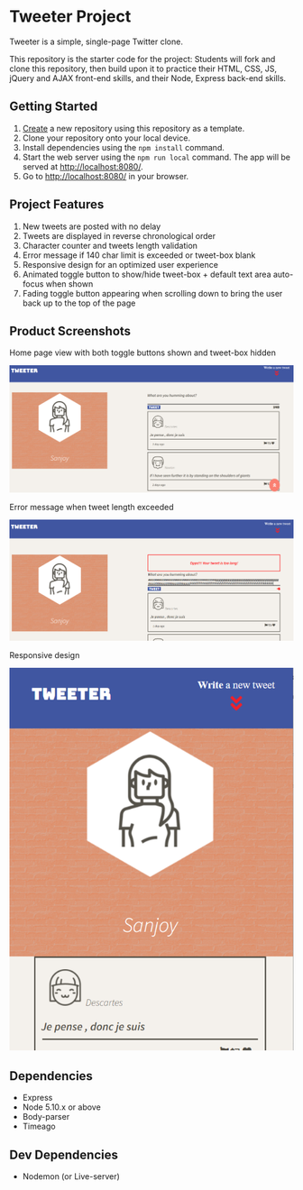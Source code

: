 # Tweeter Project

Tweeter is a simple, single-page Twitter clone.

This repository is the starter code for the project: Students will fork and clone this repository, then build upon it to practice their HTML, CSS, JS, jQuery and AJAX front-end skills, and their Node, Express back-end skills.

## Getting Started

1. [Create](https://docs.github.com/en/repositories/creating-and-managing-repositories/creating-a-repository-from-a-template) a new repository using this repository as a template.
2. Clone your repository onto your local device.
3. Install dependencies using the `npm install` command.
3. Start the web server using the `npm run local` command. The app will be served at <http://localhost:8080/>.
4. Go to <http://localhost:8080/> in your browser.

## Project Features

1. New tweets are posted with no delay
2. Tweets are displayed in reverse chronological order
3. Character counter and tweets length validation
4. Error message if 140 char limit is exceeded or tweet-box blank
5. Responsive design for an optimized user experience
6. Animated toggle button to show/hide tweet-box + default text area auto-focus when shown
7. Fading toggle button appearing when scrolling down to bring the user back up to the top of the page


## Product Screenshots

Home page view with both toggle buttons shown and tweet-box hidden

![Home page](public/images/tweet-box.png)

Error message when tweet length exceeded

![Error Message](public/images/tweet-error.png)

Responsive design

![Responsive design](public/images/tweet-responsive.png)


## Dependencies

- Express
- Node 5.10.x or above
- Body-parser
- Timeago


## Dev Dependencies
- Nodemon (or Live-server)


